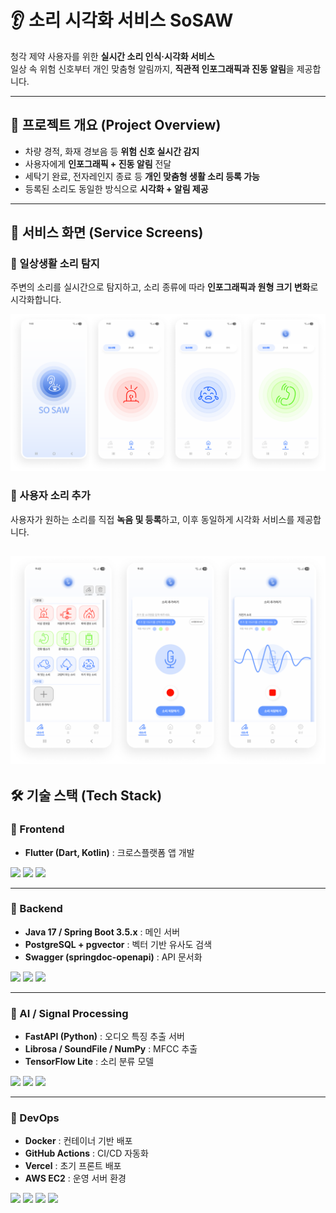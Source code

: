 # 👂 소리 시각화 서비스 SoSAW

청각 제약 사용자를 위한 **실시간 소리 인식·시각화 서비스**  
일상 속 위험 신호부터 개인 맞춤형 알림까지, **직관적 인포그래픽과 진동 알림**을 제공합니다.  

---

## 📖 프로젝트 개요 (Project Overview)

- 차량 경적, 화재 경보음 등 **위험 신호 실시간 감지**  
- 사용자에게 **인포그래픽 + 진동 알림** 전달  
- 세탁기 완료, 전자레인지 종료 등 **개인 맞춤형 생활 소리 등록 가능**  
- 등록된 소리도 동일한 방식으로 **시각화 + 알림 제공**  

---

## 📱 서비스 화면 (Service Screens)
### 🔹 일상생활 소리 탐지
주변의 소리를 실시간으로 탐지하고, 소리 종류에 따라 **인포그래픽과 원형 크기 변화**로 시각화합니다.  

![alt text](<Frame 2085667492.png>)

### 🔹 사용자 소리 추가
사용자가 원하는 소리를 직접 **녹음 및 등록**하고, 이후 동일하게 시각화 서비스를 제공합니다. 

![alt text](<Frame 2085667493.png>)
---

## 🛠 기술 스택 (Tech Stack)

### 🔹 Frontend
- **Flutter (Dart, Kotlin)** : 크로스플랫폼 앱 개발  
  

<img src="https://img.shields.io/badge/Flutter-02569B?style=flat-square&logo=flutter&logoColor=white" /> <img src="https://img.shields.io/badge/Dart-0175C2?style=flat-square&logo=dart&logoColor=white" /> <img src="https://img.shields.io/badge/Kotlin-7F52FF?style=flat-square&logo=kotlin&logoColor=white" />  


---

### 🔹 Backend
- **Java 17 / Spring Boot 3.5.x** : 메인 서버  
- **PostgreSQL + pgvector** : 벡터 기반 유사도 검색  
- **Swagger (springdoc-openapi)** : API 문서화  

<img src="https://img.shields.io/badge/Java%2017-007396?style=flat-square&logo=java&logoColor=white" /> <img src="https://img.shields.io/badge/Spring%20Boot-6DB33F?style=flat-square&logo=springboot&logoColor=white" /> <img src="https://img.shields.io/badge/PostgreSQL-4169E1?style=flat-square&logo=postgresql&logoColor=white" />  

---

### 🔹 AI / Signal Processing
- **FastAPI (Python)** : 오디오 특징 추출 서버  
- **Librosa / SoundFile / NumPy** : MFCC 추출  
- **TensorFlow Lite** : 소리 분류 모델  

<img src="https://img.shields.io/badge/FastAPI-009688?style=flat-square&logo=fastapi&logoColor=white" /> <img src="https://img.shields.io/badge/TensorFlow%20Lite-FF6F00?style=flat-square&logo=tensorflow&logoColor=white" /> <img src="https://img.shields.io/badge/NumPy-013243?style=flat-square&logo=numpy&logoColor=white" />  
 

---

### 🔹 DevOps
- **Docker** : 컨테이너 기반 배포  
- **GitHub Actions** : CI/CD 자동화  
- **Vercel** : 초기 프론트 배포 
- **AWS EC2** : 운영 서버 환경  

<img src="https://img.shields.io/badge/Docker-2496ED?style=flat-square&logo=docker&logoColor=white" /> <img src="https://img.shields.io/badge/GitHub%20Actions-2088FF?style=flat-square&logo=githubactions&logoColor=white" /> <img src="https://img.shields.io/badge/Vercel-000000?style=flat-square&logo=vercel&logoColor=white" /> <img src="https://img.shields.io/badge/AWS%20EC2-FF9900?style=flat-square&logo=amazon-aws&logoColor=white" />  


